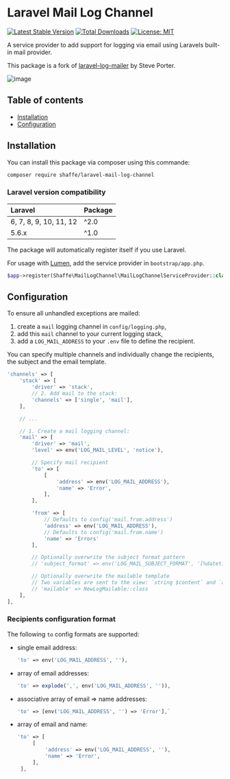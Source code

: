 # Laravel Mail Log Channel


[![Latest Stable Version](https://img.shields.io/github/v/release/shaffe-fr/laravel-mail-log-channel.svg)](https://packagist.org/packages/shaffe/laravel-mail-log-channel) [![Total Downloads](https://img.shields.io/packagist/dt/shaffe/laravel-mail-log-channel.svg)](https://packagist.org/packages/shaffe/laravel-mail-log-channel)
[![License: MIT](https://img.shields.io/badge/License-MIT-yellow.svg)](https://opensource.org/licenses/MIT)

A service provider to add support for logging via email using Laravels built-in mail provider.

This package is a fork of [laravel-log-mailer](https://packagist.org/packages/designmynight/laravel-log-mailer) by Steve Porter.

![image](https://user-images.githubusercontent.com/12199424/45576336-a93c1300-b86e-11e8-9575-d1e4c5ed5dec.png)

## Table of contents

* [Installation](#installation)
* [Configuration](#configuration)

## Installation

You can install this package via composer using this commande:

```sh
composer require shaffe/laravel-mail-log-channel
```

### Laravel version compatibility

| Laravel                | Package |
|:-----------------------|:--------|
| 6, 7, 8, 9, 10, 11, 12 | ^2.0    |
| 5.6.x                  | ^1.0    |

The package will automatically register itself if you use Laravel.

For usage with [Lumen](http://lumen.laravel.com), add the service provider in `bootstrap/app.php`.

```php
$app->register(Shaffe\MailLogChannel\MailLogChannelServiceProvider::class);
```

## Configuration

To ensure all unhandled exceptions are mailed:

1. create a `mail` logging channel in `config/logging.php`,
2. add this `mail` channel to your current logging stack,
3. add a `LOG_MAIL_ADDRESS` to your `.env` file to define the recipient.

You can specify multiple channels and individually change the recipients, the subject and the email template.

```php
'channels' => [
    'stack' => [
        'driver' => 'stack',
        // 2. Add mail to the stack:
        'channels' => ['single', 'mail'],
    ],

    // ...

    // 1. Create a mail logging channel:
    'mail' => [
        'driver' => 'mail',
        'level' => env('LOG_MAIL_LEVEL', 'notice'),

        // Specify mail recipient
        'to' => [
            [
                'address' => env('LOG_MAIL_ADDRESS'),
                'name' => 'Error',
            ],
        ],

        'from' => [
            // Defaults to config('mail.from.address')
            'address' => env('LOG_MAIL_ADDRESS'),
            // Defaults to config('mail.from.name')
            'name' => 'Errors'
        ],

        // Optionally overwrite the subject format pattern
        // 'subject_format' => env('LOG_MAIL_SUBJECT_FORMAT', '[%datetime%] %level_name%: %message%'),

        // Optionally overwrite the mailable template
        // Two variables are sent to the view: `string $content` and `array $records`
        // 'mailable' => NewLogMailable::class
    ],
],
```

### Recipients configuration format

The following `to` config formats are supported:

* single email address:

    ```php
    'to' => env('LOG_MAIL_ADDRESS', ''),
    ```

* array of email addresses:

     ```php
    'to' => explode(',', env('LOG_MAIL_ADDRESS', '')),
    ```

* associative array of email => name addresses:

    ```php
    'to' => [env('LOG_MAIL_ADDRESS', '') => 'Error'],`
    ```

* array of email and name:

    ```php
    'to' => [
         [
             'address' => env('LOG_MAIL_ADDRESS', ''),
             'name' => 'Error',
         ],
     ],
    ```
